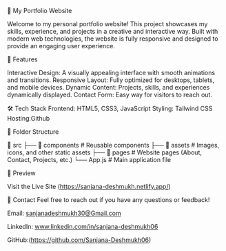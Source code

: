 🌟 My Portfolio Website

Welcome to my personal portfolio website! This project showcases my skills, experience, and projects in a creative and interactive way. Built with modern web technologies, the website is fully responsive and designed to provide an engaging user experience.

🚀 Features

Interactive Design: A visually appealing interface with smooth animations and transitions. Responsive Layout: Fully optimized for desktops, tablets, and mobile devices. Dynamic Content: Projects, skills, and experiences dynamically displayed. Contact Form: Easy way for visitors to reach out.

🛠️ Tech Stack Frontend: HTML5, CSS3, JavaScript Styling: Tailwind CSS Hosting:Github

📂 Folder Structure

📁 src
├── 📂 components # Reusable components
├── 📂 assets # Images, icons, and other static assets
├── 📂 pages # Website pages (About, Contact, Projects, etc.)
└── App.js # Main application file

📸 Preview

Visit the Live Site (https://sanjana-deshmukh.netlify.app/)

📧 Contact Feel free to reach out if you have any questions or feedback!

Email: sanjanadeshmukh30@Gmail.com

LinkedIn: www.linkedin.com/in/sanjana-deshmukh06

GitHub:(https://github.com/Sanjana-Deshmukh06)
